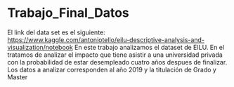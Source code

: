 # Trabajo_Final_Datos
El link del data set es el siguiente: https://www.kaggle.com/antoniotello/eilu-descriptive-analysis-and-visualization/notebook
En este trabajo analizamos el dataset de EILU. En el tratamos de analizar el impacto que tiene asistir a una universidad privada con la probabilidad de estar desempleado cuatro años despues de finalizar.
Los datos a analizar corresponden al año 2019 y la titulación de Grado y Master
